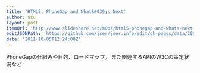 ```yaml
---
title: 'HTML5, PhoneGap and What&#039;s Next'
author: azu
layout: post
itemUrl: 'http://www.slideshare.net/m0bz/html5-phonegap-and-whats-next'
editJSONPath: 'https://github.com/jser/jser.info/edit/gh-pages/data/2011/10/index.json'
date: '2011-10-05T12:24:00Z'
---
```

PhoneGapの仕組みや目的、ロードマップ。
また関連するAPIのW3Cの策定状況など
